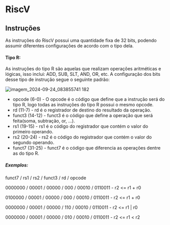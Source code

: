 # RiscV

## Instruções
As instruções do RiscV possui uma quantidade fixa de 32 bits, podendo assumir diferentes configurações de acordo com o tipo dela.
#### Tipo R:
As instruções do tipo R são aquelas que realizam operações aritméticas e lógicas, isso inclui: ADD, SUB, SLT, AND, OR, etc. A configuração dos bits desse tipo de instrução segue o seguinte padrão:

![imagem_2024-09-24_083855741](https://github.com/user-attachments/assets/056a3b33-f29c-4d86-8d32-d0d68bbd8417) 182

* opcode (6-0) - O opcode é o código que define que a instrução será do tipo R, logo todas as instruções do tipo R possui o mesmo opcode.
* rd (11-7) - rd é o registrador de destino do resultado da operação.
* funct3 (14-12) - funct3 é o código que define a operação que será feita(soma, subtração, or, ...).
* rs1 (19-15) - rs1 é o código do registrador que contém o valor do primeiro operando.
* rs2 (20-24) - rs2 é o código do registrador que contém o valor do segundo operando.
* funct7 (31-25) - funct7 é o código que diferencia as operações dentre as do tipo R.

##### Exemplos:
funct7  /    rs1    /    rs2    /  funct3   /     rd    /    opcode 

0000000 / 00001 / 00000 /  000  / 00010 / 0110011 - r2 <= r1 + r0

0100000 / 00001 / 00000 /  000  / 00010 / 0110011 - r2 <= r1 + r0

0000000 / 00001 / 00000 /  110  / 00010 / 0110011 - r2 <= r1 | r0

0000000 / 00001 / 00000 /  010  / 00010 / 0110011 - r2 <= r1 < r2




